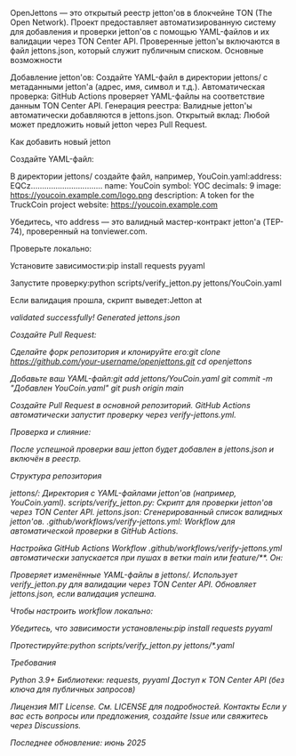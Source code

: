 
OpenJettons — это открытый реестр jetton'ов в блокчейне TON (The Open Network). Проект предоставляет автоматизированную систему для добавления и проверки jetton'ов с помощью YAML-файлов и их валидации через TON Center API. Проверенные jetton'ы включаются в файл jettons.json, который служит публичным списком.
Основные возможности

Добавление jetton'ов: Создайте YAML-файл в директории jettons/ с метаданными jetton'а (адрес, имя, символ и т.д.).
Автоматическая проверка: GitHub Actions проверяет YAML-файлы на соответствие данным TON Center API.
Генерация реестра: Валидные jetton'ы автоматически добавляются в jettons.json.
Открытый вклад: Любой может предложить новый jetton через Pull Request.

Как добавить новый jetton

Создайте YAML-файл:

В директории jettons/ создайте файл, например, YouCoin.yaml:address: EQCz................................
name: YouCoin
symbol: YOC
decimals: 9
image: https://youcoin.example.com/logo.png
description: A token for the TruckCoin project
website: https://youcoin.example.com


Убедитесь, что address — это валидный мастер-контракт jetton'а (TEP-74), проверенный на tonviewer.com.


Проверьте локально:

Установите зависимости:pip install requests pyyaml


Запустите проверку:python scripts/verify_jetton.py jettons/YouCoin.yaml


Если валидация прошла, скрипт выведет:Jetton at <address> validated successfully!
Generated jettons.json




Создайте Pull Request:

Сделайте форк репозитория и клонируйте его:git clone https://github.com/your-username/openjettons.git
cd openjettons


Добавьте ваш YAML-файл:git add jettons/YouCoin.yaml
git commit -m "Добавлен YouCoin.yaml"
git push origin main


Создайте Pull Request в основной репозиторий. GitHub Actions автоматически запустит проверку через verify-jettons.yml.


Проверка и слияние:

После успешной проверки ваш jetton будет добавлен в jettons.json и включён в реестр.



Структура репозитория

jettons/: Директория с YAML-файлами jetton'ов (например, YouCoin.yaml).
scripts/verify_jetton.py: Скрипт для проверки jetton'ов через TON Center API.
jettons.json: Сгенерированный список валидных jetton'ов.
.github/workflows/verify-jettons.yml: Workflow для автоматической проверки в GitHub Actions.

Настройка GitHub Actions
Workflow .github/workflows/verify-jettons.yml автоматически запускается при пушах в ветки main или feature/**. Он:

Проверяет изменённые YAML-файлы в jettons/.
Использует verify_jetton.py для валидации через TON Center API.
Обновляет jettons.json, если валидация успешна.

Чтобы настроить workflow локально:

Убедитесь, что зависимости установлены:pip install requests pyyaml


Протестируйте:python scripts/verify_jetton.py jettons/*.yaml



Требования

Python 3.9+
Библиотеки: requests, pyyaml
Доступ к TON Center API (без ключа для публичных запросов)

Лицензия
MIT License. См. LICENSE для подробностей.
Контакты
Если у вас есть вопросы или предложения, создайте Issue или свяжитесь через Discussions.

Последнее обновление: июнь 2025
